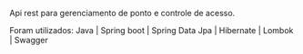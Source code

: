 Api rest para gerenciamento de ponto e controle de acesso.

Foram utilizados:
Java | Spring boot | Spring Data Jpa | Hibernate | Lombok | Swagger
